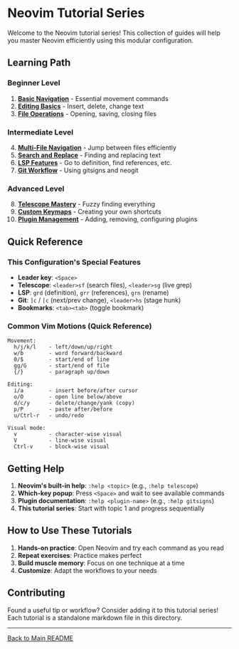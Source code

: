 # Neovim Tutorial Series

Welcome to the Neovim tutorial series! This collection of guides will help
you master Neovim efficiently using this modular configuration.

## Learning Path

### Beginner Level

1. [**Basic Navigation**](./01-basic-navigation.md) - Essential movement
   commands
2. [**Editing Basics**](./02-editing-basics.md) - Insert, delete, change text
3. [**File Operations**](./03-file-operations.md) - Opening, saving, closing
   files

### Intermediate Level

4. [**Multi-File Navigation**](./04-multi-file-navigation.md) - Jump between
   files efficiently
5. [**Search and Replace**](./05-search-replace.md) - Finding and replacing
   text
6. [**LSP Features**](./06-lsp-features.md) - Go to definition, find
   references, etc.
7. [**Git Workflow**](./07-git-workflow.md) - Using gitsigns and neogit

### Advanced Level

8. [**Telescope Mastery**](./08-telescope-mastery.md) - Fuzzy finding
   everything
9. [**Custom Keymaps**](./09-custom-keymaps.md) - Creating your own shortcuts
10. [**Plugin Management**](./10-plugin-management.md) - Adding, removing,
    configuring plugins

## Quick Reference

### This Configuration's Special Features

- **Leader key**: `<Space>`
- **Telescope**: `<leader>sf` (search files), `<leader>sg` (live grep)
- **LSP**: `grd` (definition), `grr` (references), `grn` (rename)
- **Git**: `]c` / `[c` (next/prev change), `<leader>hs` (stage hunk)
- **Bookmarks**: `<tab><tab>` (toggle bookmark)

### Common Vim Motions (Quick Reference)

```
Movement:
  h/j/k/l    - left/down/up/right
  w/b        - word forward/backward
  0/$        - start/end of line
  gg/G       - start/end of file
  {/}        - paragraph up/down

Editing:
  i/a        - insert before/after cursor
  o/O        - open line below/above
  d/c/y      - delete/change/yank (copy)
  p/P        - paste after/before
  u/Ctrl-r   - undo/redo

Visual mode:
  v          - character-wise visual
  V          - line-wise visual
  Ctrl-v     - block-wise visual
```

## Getting Help

1. **Neovim's built-in help**: `:help <topic>` (e.g., `:help telescope`)
2. **Which-key popup**: Press `<Space>` and wait to see available commands
3. **Plugin documentation**: `:help <plugin-name>` (e.g., `:help gitsigns`)
4. **This tutorial series**: Start with topic 1 and progress sequentially

## How to Use These Tutorials

1. **Hands-on practice**: Open Neovim and try each command as you read
2. **Repeat exercises**: Practice makes perfect
3. **Build muscle memory**: Focus on one technique at a time
4. **Customize**: Adapt the workflows to your needs

## Contributing

Found a useful tip or workflow? Consider adding it to this tutorial series!
Each tutorial is a standalone markdown file in this directory.

---

[Back to Main README](../../README.md)
